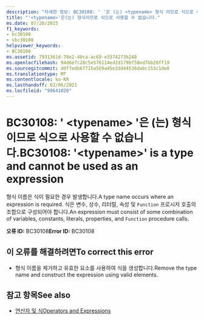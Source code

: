 ```yaml
---
description: "자세한 정보: BC30108: ' '은 (는) <typename> 형식 이므로 식으로 사용할 수 없습니다."
title: "'<typename>'은(는) 형식이므로 식으로 사용할 수 없습니다."
ms.date: 07/20/2015
f1_keywords:
- bc30108
- vbc30108
helpviewer_keywords:
- BC30108
ms.assetid: 7931361d-78e2-40ca-ac69-e3374273b248
ms.openlocfilehash: 94d6e7c28c5e576114ed2d179bf58ed7bb28ff19
ms.sourcegitcommit: ddf7edb67715a5b9a45e3dd44536dabc153c1de0
ms.translationtype: MT
ms.contentlocale: ko-KR
ms.lasthandoff: 02/06/2021
ms.locfileid: "99641020"
---
```

# <a name="bc30108-typename-is-a-type-and-cannot-be-used-as-an-expression"></a><span data-ttu-id="ec759-103">BC30108: ' \<typename> '은 (는) 형식 이므로 식으로 사용할 수 없습니다.</span><span class="sxs-lookup"><span data-stu-id="ec759-103">BC30108: '\<typename>' is a type and cannot be used as an expression</span></span>

<span data-ttu-id="ec759-104">형식 이름은 식이 필요한 경우 발생합니다.</span><span class="sxs-lookup"><span data-stu-id="ec759-104">A type name occurs where an expression is required.</span></span> <span data-ttu-id="ec759-105">식은 변수, 상수, 리터럴, 속성 및 `Function` 프로시저 호출의 조합으로 구성되어야 합니다.</span><span class="sxs-lookup"><span data-stu-id="ec759-105">An expression must consist of some combination of variables, constants, literals, properties, and `Function` procedure calls.</span></span>

 <span data-ttu-id="ec759-106">**오류 ID:** BC30108</span><span class="sxs-lookup"><span data-stu-id="ec759-106">**Error ID:** BC30108</span></span>

## <a name="to-correct-this-error"></a><span data-ttu-id="ec759-107">이 오류를 해결하려면</span><span class="sxs-lookup"><span data-stu-id="ec759-107">To correct this error</span></span>

- <span data-ttu-id="ec759-108">형식 이름을 제거하고 유효한 요소를 사용하여 식을 생성합니다.</span><span class="sxs-lookup"><span data-stu-id="ec759-108">Remove the type name and construct the expression using valid elements.</span></span>

## <a name="see-also"></a><span data-ttu-id="ec759-109">참고 항목</span><span class="sxs-lookup"><span data-stu-id="ec759-109">See also</span></span>

- [<span data-ttu-id="ec759-110">연산자 및 식</span><span class="sxs-lookup"><span data-stu-id="ec759-110">Operators and Expressions</span></span>](../../programming-guide/language-features/operators-and-expressions/index.md)
